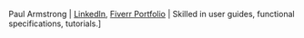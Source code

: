 Paul Armstrong | [LinkedIn](https://www.linkedin.com/in/paul-armstrong-9a12b340/), [Fiverr Portfolio](https://www.fiverr.com/s/BQ62lz) | Skilled in user guides, functional specifications, tutorials.]
